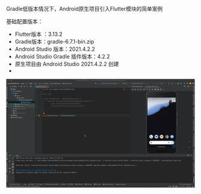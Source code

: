 Gradle低版本情况下，Android原生项目引入Flutter模块的简单案例

基础配置版本：
* Flutter版本 ：3.13.2
* Gradle版本：gradle-6.7.1-bin.zip
* Android Studio 版本：2021.4.2.2
* Android Studio Gradle 插件版本：4.2.2
* 原生项目由 Android Studio 2021.4.2.2 创建
* 
<img src="01.gif" alt="01">
